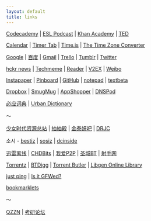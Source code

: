 ```yaml
---
layout: default
title: links
---
```


[Codecademy](http://www.codecademy.com/) | [ESL Podcast](http://www.eslpod.com/website/index_new.html) | [Khan Academy](http://www.khanacademy.org/) | [TED](http://www.ted.com/)

[Calendar](https://www.google.com/calendar/render?pli=1) | [Timer Tab](http://www.timer-tab.com/) | [Time.is](http://time.is/) | [The Time Zone Converter](http://www.thetimezoneconverter.com/)

[Google](https://www.google.com/ncr) | [百度](http://www.baidu.com/) | [Gmail](https://mail.google.com/mail/) | [Trello](https://trello.com/) | [Tumblr](http://www.tumblr.com/dashboard) | [Twitter](https://twitter.com/)

[hckr news](http://hckrnews.com/) | [Techmeme](http://techmeme.com/) | [Reader](https://www.google.com/reader/view/) | [V2EX](http://www.v2ex.com/) | [Weibo](http://weibo.com/) 

[Instapaper](http://www.instapaper.com/) | [Pinboard](http://pinboard.in/) | [GitHub](https://github.com) | [notepad](http://notepad.cc/) | [textbeta](https://textbeta.com/)

[Dropbox](https://www.dropbox.com/) | [SmugMug](http://www.smugmug.com/) | [AppShopper](http://appshopper.com/) | [DNSPod](https://www.dnspod.cn/)

[必应词典](http://dict.bing.com.cn/) | [Urban Dictionary](http://www.urbandictionary.com/)

～

[少女时代资源总站](http://hi.baidu.com/new/snsdresource) | [抽抽殿](http://www.snsdforever.com/bbs/) | [金泰妍吧](http://tieba.baidu.com/f?kw=%BD%F0%CC%A9%E5%FB) | [DRJC](http://www.jessicachina.net/)

소시 - [bestiz](http://bestjd.bestiz.net/zboard/zboard.php?id=jb0901) | [sosiz](http://www.sosiz.net/?mid=org_data) | [dcinside](http://gall.dcinside.com/list.php?id=taeyeon_new)

[迅雷离线](http://lixian.xunlei.com) | [CHDBits](http://chdbits.org/torrents.php) | [我爱P2P](http://oabt.org/) | [圣城BT](http://www.btscg.com/) | [射手网](http://shooter.cn/)

[Torrentz](http://torrentz.eu/) | [BTDigg](http://btdigg.org/) | [Torrent Butler](http://torrentbutler.eu/) | [Libgen Online Library](http://libgen.info/)

[just ping](http://just-ping.com/) | [Is it GFWed?](http://isitgfwed.sinaapp.com/)

[bookmarklets](http://w-shadow.com/bookmarklet-combiner/?bookmarklet=3369)

～

[QZZN](http://bbs.qzzn.com/) | [考研论坛](http://bbs.kaoyan.com/)